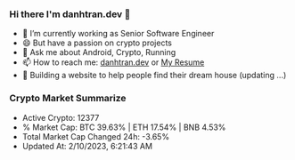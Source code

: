 ### Hi there I'm danhtran.dev 👋

- 🔭 I’m currently working as Senior Software Engineer
- 😄 But have a passion on crypto projects
- 💬 Ask me about Android, Crypto, Running 
- 📫 How to reach me: <a href="https://danhtran.dev" target="_blank">danhtran.dev</a> or <a href="Dan-Resume.pdf" target="_blank">My Resume</a>
- 🌱 Building a website to help people find their dream house (updating ...)

### Crypto Market Summarize
- Active Crypto: 12377
- % Market Cap: BTC 39.63% | ETH 17.54% | BNB 4.53%
- Total Market Cap Changed 24h: -3.65%
- Updated At: 2/10/2023, 6:21:43 AM
